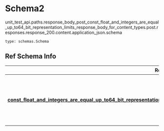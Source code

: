 # Schema2
unit_test_api.paths.response_body_post_const_float_and_integers_are_equal_up_to64_bit_representation_limits_response_body_for_content_types.post.responses.response_200.content.application_json.schema
```
type: schemas.Schema
```

## Ref Schema Info
Ref Schema | Input Type | Output Type
---------- | ---------- | -----------
[**const_float_and_integers_are_equal_up_to64_bit_representation_limits.ConstFloatAndIntegersAreEqualUpTo64BitRepresentationLimits**](../../../../../../../../components/schema/const_float_and_integers_are_equal_up_to64_bit_representation_limits.md) | dict, schemas.immutabledict, str, datetime.date, datetime.datetime, uuid.UUID, int, float, bool, None, list, tuple, bytes, io.FileIO, io.BufferedReader | schemas.immutabledict, str, float, int, bool, None, tuple, bytes, io.FileIO
